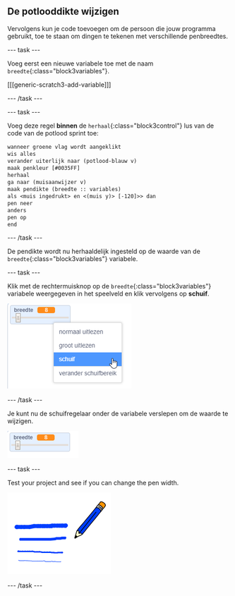 ## De potlooddikte wijzigen

Vervolgens kun je code toevoegen om de persoon die jouw programma gebruikt, toe te staan om dingen te tekenen met verschillende penbreedtes.

\--- task \---

Voeg eerst een nieuwe variabele toe met de naam `breedte`{:class="block3variables"}.

[[[generic-scratch3-add-variable]]]

\--- /task \---

\--- task \---

Voeg deze regel **binnen** de `herhaal`{:class="block3control"} lus van de code van de potlood sprint toe:

```blocks3
wanneer groene vlag wordt aangeklikt
wis alles
verander uiterlijk naar (potlood-blauw v)
maak penkleur [#0035FF]
herhaal
ga naar (muisaanwijzer v)
maak pendikte (breedte :: variables)
als <muis ingedrukt> en <(muis y)> [-120]>> dan
pen neer
anders
pen op
end
```

\--- /task \---

De pendikte wordt nu herhaaldelijk ingesteld op de waarde van de `breedte`{:class="block3variables"} variabele.

\--- task \---

Klik met de rechtermuisknop op de `breedte`{:class="block3variables"} variabele weergegeven in het speelveld en klik vervolgens op **schuif**.

![screenshot](images/paint-slider.png)

\--- /task \---

Je kunt nu de schuifregelaar onder de variabele verslepen om de waarde te wijzigen.

![screenshot](images/paint-slider-change.png)

\--- task \---

Test your project and see if you can change the pen width.

![screenshot](images/paint-width-test.png)

\--- /task \---